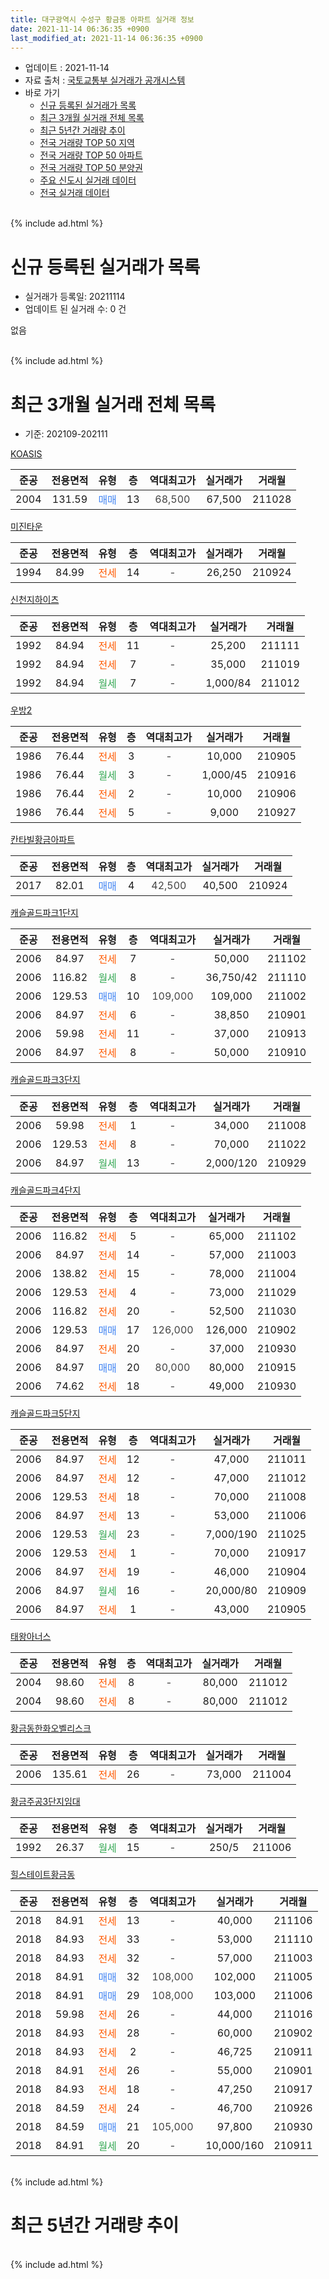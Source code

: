```yaml
---
title: 대구광역시 수성구 황금동 아파트 실거래 정보
date: 2021-11-14 06:36:35 +0900
last_modified_at: 2021-11-14 06:36:35 +0900
---
```


* 업데이트 : 2021-11-14
* 자료 출처 : [국토교통부 실거래가 공개시스템](http://rt.molit.go.kr)
* 바로 가기
    * [신규 등록된 실거래가 목록](#신규-등록된-실거래가-목록)
    * [최근 3개월 실거래 전체 목록](#최근-3개월-실거래-전체-목록)
    * [최근 5년간 거래량 추이](#최근-5년간-거래량-추이)
    * [전국 거래량 TOP 50 지역](https://inasie.github.io/apt-trade-info/최근-3개월-전국에서-가장-거래가-많이-발생한-지역)
    * [전국 거래량 TOP 50 아파트](https://inasie.github.io/apt-trade-info/최근-3개월-전국에서-가장-거래가-많이-발생한-아파트)
    * [전국 거래량 TOP 50 분양권](https://inasie.github.io/apt-trade-info/최근-3개월-전국에서-가장-거래가-많이-발생한-분양권)
    * [주요 신도시 실거래 데이터](https://inasie.github.io/apt-trade-info/주요-신도시)
    * [전국 실거래 데이터](https://inasie.github.io/apt-trade-info/전국)
<br>
{% include ad.html %}
<br>

# 신규 등록된 실거래가 목록
* 실거래가 등록일: 20211114
* 업데이트 된 실거래 수: 0 건

없음

<br>
{% include ad.html %}
<br>

# 최근 3개월 실거래 전체 목록
* 기준: 202109-202111


[KOASIS](https://search.naver.com/search.naver?query=%EB%8C%80%EA%B5%AC%EA%B4%91%EC%97%AD%EC%8B%9C+%EC%88%98%EC%84%B1%EA%B5%AC+%ED%99%A9%EA%B8%88%EB%8F%99+KOASIS)

|준공|전용면적|유형|층|역대최고가|실거래가|거래월|
|:---:|:---:|:---:|:---:|:---:|:---:|:---:|
|2004|131.59|<span style="color:#4285f3">매매</span>|13|<span style="color:#444444">68,500</span>|67,500|211028|

[미진타운](https://search.naver.com/search.naver?query=%EB%8C%80%EA%B5%AC%EA%B4%91%EC%97%AD%EC%8B%9C+%EC%88%98%EC%84%B1%EA%B5%AC+%ED%99%A9%EA%B8%88%EB%8F%99+%EB%AF%B8%EC%A7%84%ED%83%80%EC%9A%B4)

|준공|전용면적|유형|층|역대최고가|실거래가|거래월|
|:---:|:---:|:---:|:---:|:---:|:---:|:---:|
|1994|84.99|<span style="color:#ff5a00">전세</span>|14|<span style="color:#444444">-</span>|26,250|210924|

[신천지하이츠](https://search.naver.com/search.naver?query=%EB%8C%80%EA%B5%AC%EA%B4%91%EC%97%AD%EC%8B%9C+%EC%88%98%EC%84%B1%EA%B5%AC+%ED%99%A9%EA%B8%88%EB%8F%99+%EC%8B%A0%EC%B2%9C%EC%A7%80%ED%95%98%EC%9D%B4%EC%B8%A0)

|준공|전용면적|유형|층|역대최고가|실거래가|거래월|
|:---:|:---:|:---:|:---:|:---:|:---:|:---:|
|1992|84.94|<span style="color:#ff5a00">전세</span>|11|<span style="color:#444444">-</span>|25,200|211111|
|1992|84.94|<span style="color:#ff5a00">전세</span>|7|<span style="color:#444444">-</span>|35,000|211019|
|1992|84.94|<span style="color:#34a853">월세</span>|7|<span style="color:#444444">-</span>|1,000/84|211012|

[우방2](https://search.naver.com/search.naver?query=%EB%8C%80%EA%B5%AC%EA%B4%91%EC%97%AD%EC%8B%9C+%EC%88%98%EC%84%B1%EA%B5%AC+%ED%99%A9%EA%B8%88%EB%8F%99+%EC%9A%B0%EB%B0%A92)

|준공|전용면적|유형|층|역대최고가|실거래가|거래월|
|:---:|:---:|:---:|:---:|:---:|:---:|:---:|
|1986|76.44|<span style="color:#ff5a00">전세</span>|3|<span style="color:#444444">-</span>|10,000|210905|
|1986|76.44|<span style="color:#34a853">월세</span>|3|<span style="color:#444444">-</span>|1,000/45|210916|
|1986|76.44|<span style="color:#ff5a00">전세</span>|2|<span style="color:#444444">-</span>|10,000|210906|
|1986|76.44|<span style="color:#ff5a00">전세</span>|5|<span style="color:#444444">-</span>|9,000|210927|

[칸타빌황금아파트](https://search.naver.com/search.naver?query=%EB%8C%80%EA%B5%AC%EA%B4%91%EC%97%AD%EC%8B%9C+%EC%88%98%EC%84%B1%EA%B5%AC+%ED%99%A9%EA%B8%88%EB%8F%99+%EC%B9%B8%ED%83%80%EB%B9%8C%ED%99%A9%EA%B8%88%EC%95%84%ED%8C%8C%ED%8A%B8)

|준공|전용면적|유형|층|역대최고가|실거래가|거래월|
|:---:|:---:|:---:|:---:|:---:|:---:|:---:|
|2017|82.01|<span style="color:#4285f3">매매</span>|4|<span style="color:#444444">42,500</span>|40,500|210924|

[캐슬골드파크1단지](https://search.naver.com/search.naver?query=%EB%8C%80%EA%B5%AC%EA%B4%91%EC%97%AD%EC%8B%9C+%EC%88%98%EC%84%B1%EA%B5%AC+%ED%99%A9%EA%B8%88%EB%8F%99+%EC%BA%90%EC%8A%AC%EA%B3%A8%EB%93%9C%ED%8C%8C%ED%81%AC1%EB%8B%A8%EC%A7%80)

|준공|전용면적|유형|층|역대최고가|실거래가|거래월|
|:---:|:---:|:---:|:---:|:---:|:---:|:---:|
|2006|84.97|<span style="color:#ff5a00">전세</span>|7|<span style="color:#444444">-</span>|50,000|211102|
|2006|116.82|<span style="color:#34a853">월세</span>|8|<span style="color:#444444">-</span>|36,750/42|211110|
|2006|129.53|<span style="color:#4285f3">매매</span>|10|<span style="color:#444444">109,000</span>|109,000|211002|
|2006|84.97|<span style="color:#ff5a00">전세</span>|6|<span style="color:#444444">-</span>|38,850|210901|
|2006|59.98|<span style="color:#ff5a00">전세</span>|11|<span style="color:#444444">-</span>|37,000|210913|
|2006|84.97|<span style="color:#ff5a00">전세</span>|8|<span style="color:#444444">-</span>|50,000|210910|

[캐슬골드파크3단지](https://search.naver.com/search.naver?query=%EB%8C%80%EA%B5%AC%EA%B4%91%EC%97%AD%EC%8B%9C+%EC%88%98%EC%84%B1%EA%B5%AC+%ED%99%A9%EA%B8%88%EB%8F%99+%EC%BA%90%EC%8A%AC%EA%B3%A8%EB%93%9C%ED%8C%8C%ED%81%AC3%EB%8B%A8%EC%A7%80)

|준공|전용면적|유형|층|역대최고가|실거래가|거래월|
|:---:|:---:|:---:|:---:|:---:|:---:|:---:|
|2006|59.98|<span style="color:#ff5a00">전세</span>|1|<span style="color:#444444">-</span>|34,000|211008|
|2006|129.53|<span style="color:#ff5a00">전세</span>|8|<span style="color:#444444">-</span>|70,000|211022|
|2006|84.97|<span style="color:#34a853">월세</span>|13|<span style="color:#444444">-</span>|2,000/120|210929|

[캐슬골드파크4단지](https://search.naver.com/search.naver?query=%EB%8C%80%EA%B5%AC%EA%B4%91%EC%97%AD%EC%8B%9C+%EC%88%98%EC%84%B1%EA%B5%AC+%ED%99%A9%EA%B8%88%EB%8F%99+%EC%BA%90%EC%8A%AC%EA%B3%A8%EB%93%9C%ED%8C%8C%ED%81%AC4%EB%8B%A8%EC%A7%80)

|준공|전용면적|유형|층|역대최고가|실거래가|거래월|
|:---:|:---:|:---:|:---:|:---:|:---:|:---:|
|2006|116.82|<span style="color:#ff5a00">전세</span>|5|<span style="color:#444444">-</span>|65,000|211102|
|2006|84.97|<span style="color:#ff5a00">전세</span>|14|<span style="color:#444444">-</span>|57,000|211003|
|2006|138.82|<span style="color:#ff5a00">전세</span>|15|<span style="color:#444444">-</span>|78,000|211004|
|2006|129.53|<span style="color:#ff5a00">전세</span>|4|<span style="color:#444444">-</span>|73,000|211029|
|2006|116.82|<span style="color:#ff5a00">전세</span>|20|<span style="color:#444444">-</span>|52,500|211030|
|2006|129.53|<span style="color:#4285f3">매매</span>|17|<span style="color:#444444">126,000</span>|126,000|210902|
|2006|84.97|<span style="color:#ff5a00">전세</span>|20|<span style="color:#444444">-</span>|37,000|210930|
|2006|84.97|<span style="color:#4285f3">매매</span>|20|<span style="color:#444444">80,000</span>|80,000|210915|
|2006|74.62|<span style="color:#ff5a00">전세</span>|18|<span style="color:#444444">-</span>|49,000|210930|

[캐슬골드파크5단지](https://search.naver.com/search.naver?query=%EB%8C%80%EA%B5%AC%EA%B4%91%EC%97%AD%EC%8B%9C+%EC%88%98%EC%84%B1%EA%B5%AC+%ED%99%A9%EA%B8%88%EB%8F%99+%EC%BA%90%EC%8A%AC%EA%B3%A8%EB%93%9C%ED%8C%8C%ED%81%AC5%EB%8B%A8%EC%A7%80)

|준공|전용면적|유형|층|역대최고가|실거래가|거래월|
|:---:|:---:|:---:|:---:|:---:|:---:|:---:|
|2006|84.97|<span style="color:#ff5a00">전세</span>|12|<span style="color:#444444">-</span>|47,000|211011|
|2006|84.97|<span style="color:#ff5a00">전세</span>|12|<span style="color:#444444">-</span>|47,000|211012|
|2006|129.53|<span style="color:#ff5a00">전세</span>|18|<span style="color:#444444">-</span>|70,000|211008|
|2006|84.97|<span style="color:#ff5a00">전세</span>|13|<span style="color:#444444">-</span>|53,000|211006|
|2006|129.53|<span style="color:#34a853">월세</span>|23|<span style="color:#444444">-</span>|7,000/190|211025|
|2006|129.53|<span style="color:#ff5a00">전세</span>|1|<span style="color:#444444">-</span>|70,000|210917|
|2006|84.97|<span style="color:#ff5a00">전세</span>|19|<span style="color:#444444">-</span>|46,000|210904|
|2006|84.97|<span style="color:#34a853">월세</span>|16|<span style="color:#444444">-</span>|20,000/80|210909|
|2006|84.97|<span style="color:#ff5a00">전세</span>|1|<span style="color:#444444">-</span>|43,000|210905|

[태왕아너스](https://search.naver.com/search.naver?query=%EB%8C%80%EA%B5%AC%EA%B4%91%EC%97%AD%EC%8B%9C+%EC%88%98%EC%84%B1%EA%B5%AC+%ED%99%A9%EA%B8%88%EB%8F%99+%ED%83%9C%EC%99%95%EC%95%84%EB%84%88%EC%8A%A4)

|준공|전용면적|유형|층|역대최고가|실거래가|거래월|
|:---:|:---:|:---:|:---:|:---:|:---:|:---:|
|2004|98.60|<span style="color:#ff5a00">전세</span>|8|<span style="color:#444444">-</span>|80,000|211012|
|2004|98.60|<span style="color:#ff5a00">전세</span>|8|<span style="color:#444444">-</span>|80,000|211012|

[황금동한화오벨리스크](https://search.naver.com/search.naver?query=%EB%8C%80%EA%B5%AC%EA%B4%91%EC%97%AD%EC%8B%9C+%EC%88%98%EC%84%B1%EA%B5%AC+%ED%99%A9%EA%B8%88%EB%8F%99+%ED%99%A9%EA%B8%88%EB%8F%99%ED%95%9C%ED%99%94%EC%98%A4%EB%B2%A8%EB%A6%AC%EC%8A%A4%ED%81%AC)

|준공|전용면적|유형|층|역대최고가|실거래가|거래월|
|:---:|:---:|:---:|:---:|:---:|:---:|:---:|
|2006|135.61|<span style="color:#ff5a00">전세</span>|26|<span style="color:#444444">-</span>|73,000|211004|

[황금주공3단지임대](https://search.naver.com/search.naver?query=%EB%8C%80%EA%B5%AC%EA%B4%91%EC%97%AD%EC%8B%9C+%EC%88%98%EC%84%B1%EA%B5%AC+%ED%99%A9%EA%B8%88%EB%8F%99+%ED%99%A9%EA%B8%88%EC%A3%BC%EA%B3%B53%EB%8B%A8%EC%A7%80%EC%9E%84%EB%8C%80)

|준공|전용면적|유형|층|역대최고가|실거래가|거래월|
|:---:|:---:|:---:|:---:|:---:|:---:|:---:|
|1992|26.37|<span style="color:#34a853">월세</span>|15|<span style="color:#444444">-</span>|250/5|211006|


<script async src="//pagead2.googlesyndication.com/pagead/js/adsbygoogle.js"></script>
<!-- 기본 -->
<ins class="adsbygoogle"
     style="display:block"
     data-ad-client="ca-pub-2446590836940007"
     data-ad-slot="1659523306"
     data-ad-format="auto"
     data-full-width-responsive="true"></ins>
<script>
(adsbygoogle = window.adsbygoogle || []).push({});
</script>


[힐스테이트황금동](https://search.naver.com/search.naver?query=%EB%8C%80%EA%B5%AC%EA%B4%91%EC%97%AD%EC%8B%9C+%EC%88%98%EC%84%B1%EA%B5%AC+%ED%99%A9%EA%B8%88%EB%8F%99+%ED%9E%90%EC%8A%A4%ED%85%8C%EC%9D%B4%ED%8A%B8%ED%99%A9%EA%B8%88%EB%8F%99)

|준공|전용면적|유형|층|역대최고가|실거래가|거래월|
|:---:|:---:|:---:|:---:|:---:|:---:|:---:|
|2018|84.91|<span style="color:#ff5a00">전세</span>|13|<span style="color:#444444">-</span>|40,000|211106|
|2018|84.93|<span style="color:#ff5a00">전세</span>|33|<span style="color:#444444">-</span>|53,000|211110|
|2018|84.93|<span style="color:#ff5a00">전세</span>|32|<span style="color:#444444">-</span>|57,000|211003|
|2018|84.91|<span style="color:#4285f3">매매</span>|32|<span style="color:#444444">108,000</span>|102,000|211005|
|2018|84.91|<span style="color:#4285f3">매매</span>|29|<span style="color:#444444">108,000</span>|103,000|211006|
|2018|59.98|<span style="color:#ff5a00">전세</span>|26|<span style="color:#444444">-</span>|44,000|211016|
|2018|84.93|<span style="color:#ff5a00">전세</span>|28|<span style="color:#444444">-</span>|60,000|210902|
|2018|84.93|<span style="color:#ff5a00">전세</span>|2|<span style="color:#444444">-</span>|46,725|210911|
|2018|84.91|<span style="color:#ff5a00">전세</span>|26|<span style="color:#444444">-</span>|55,000|210901|
|2018|84.93|<span style="color:#ff5a00">전세</span>|18|<span style="color:#444444">-</span>|47,250|210917|
|2018|84.59|<span style="color:#ff5a00">전세</span>|24|<span style="color:#444444">-</span>|46,700|210926|
|2018|84.59|<span style="color:#4285f3">매매</span>|21|<span style="color:#444444">105,000</span>|97,800|210930|
|2018|84.91|<span style="color:#34a853">월세</span>|20|<span style="color:#444444">-</span>|10,000/160|210911|


<br>
{% include ad.html %}
<br>

# 최근 5년간 거래량 추이


<div style="width:100%;">
    <canvas id="deal_progress" height="200"></canvas>
</div>

<script>
new Chart(document.getElementById("deal_progress"), {
    type: 'line',
    data: {
        labels: ['201611','201612','201701','201702','201703','201704','201705','201706','201707','201708','201709','201710','201711','201712','201801','201802','201803','201804','201805','201806','201807','201808','201809','201810','201811','201812','201901','201902','201903','201904','201905','201906','201907','201908','201909','201910','201911','201912','202001','202002','202003','202004','202005','202006','202007','202008','202009','202010','202011','202012','202101','202102','202103','202104','202105','202106','202107','202108','202109','202110','202111'],
        datasets: [{
            label: '매매',
            pointRadius: 1,
            data: [24, 20, 19, 21, 24, 30, 34, 63, 97, 72, 31, 30, 35, 36, 53, 53, 70, 26, 31, 31, 28, 49, 53, 33, 27, 17, 15, 4, 11, 17, 12, 13, 10, 29, 22, 82, 76, 87, 55, 46, 6, 16, 22, 72, 108, 83, 109, 63, 24, 17, 3, 4, 7, 14, 19, 10, 4, 7, 4, 4, 0],
            borderColor: "rgba(255, 201, 14, 1)",
            backgroundColor: "rgba(255, 201, 14, 0.5)",
            fill: false,
            lineTension: 0
        },{
            label: '전월세',
            pointRadius: 1,
            data: [37, 42, 41, 34, 31, 13, 22, 14, 31, 26, 36, 33, 46, 42, 40, 32, 61, 61, 84, 95, 69, 47, 46, 45, 37, 56, 50, 32, 27, 26, 30, 26, 28, 20, 30, 36, 44, 49, 27, 32, 25, 38, 63, 44, 61, 42, 48, 44, 32, 38, 36, 29, 27, 31, 39, 24, 27, 38, 21, 19, 6],
            borderColor: "rgba(0, 141, 185, 1)",
            backgroundColor: "rgba(0, 141, 185, 0.5)",
            fill: false,
            lineTension: 0
        }
        ]
    },
    options: {
        responsive: true,
        title: {
            display: false
        },
        tooltips: {
            mode: 'index',
            intersect: false
        },
        hover: {
            mode: 'nearest',
            intersect: true
        },
        scales: {
            xAxes: [{
                display: true,
                scaleLabel: {
                    display: true,
                    labelString: '년/월'
                }
            }],
            yAxes: [{
                display: true,
                ticks: {
                    suggestedMin: 0,
                },
                scaleLabel: {
                    display: true,
                    labelString: '실거래 수'
                }
            }]
        }
    }
});

</script>


<br>
{% include ad.html %}
<br>

